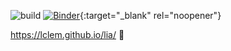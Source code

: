 ![build](https://github.com/lclem/lia/workflows/build-macos/badge.svg)
[![Binder](https://mybinder.org/badge_logo.svg)](https://mybinder.org/v2/gh/lclem/lia/main?filepath=src/){:target="_blank" rel="noopener"}


https://lclem.github.io/lia/ 🚧

